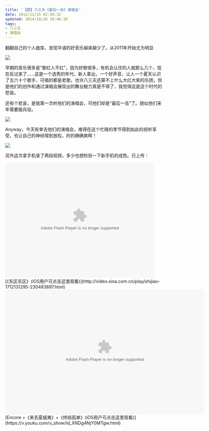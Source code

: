 ```yaml
---
title: '【图】八三夭《最后一击》演唱会'
date: 2012/12/15 02:39:32
updated: 2014/10/26 10:46:10
tags:
- 八三夭
- 演唱会
---
```


翻翻自己的个人曲库，发现华语的好音乐越来越少了。从2011年开始尤为明显

<img src="/uploads/2012/12/327178183.jpg" />

早期的音乐很多是“歌红人不红”，因为好歌很多，有机会认住的人就那么几个，现在反过来了……这是一个选秀的年代，新人辈出，一个好声音，让人一个夏天认识了五六十个歌手，可唱的都是老歌。也许八三夭还算不上什么大红大紫的乐团，但是他们的创作和通过演唱会展现出的舞台魅力真是不得了，我觉得这是这个时代的悲哀。

还有个悲哀，是我第一次听他们的演唱会，可他们却是“最后一击”了。貌似他们来年需要服兵役。<!--more-->

<img src="/uploads/2012/12/83157332.jpg" />

Anyway，今天有幸去他们的演唱会，难得在这个忙碌的季节得到如此的视听享受，也让自己的神经得到放松，的的确确爽啊！

<img src="/uploads/2012/12/109174833.jpg" />

另外这次拿手机录了两段视频，多少也想检验一下新手机的成色。已上传：

<div><object id='sinaplayer' width='480' height='370' ><param name='allowScriptAccess' value='always' /><embed pluginspage='http://www.macromedia.com/go/getflashplayer' src='http://video.sina.com.cn/api/outPlayRefer.php?video_id=230483897' type='application/x-shockwave-flash' name='sinaplayer' allowFullScreen='true' allowScriptAccess='always' width='480' height='370'></embed></object></div>
[《东区东区》(iOS用户可点击这里观看)](http://video.sina.com.cn/play/shijiao-1712131295-230483897.html)

<div><embed src="https://player.youku.com/player.php/sid/XNDg4NjY0MTgw/v.swf" quality="high" width="640" height="400" align="middle" allowScriptAccess="sameDomain" allowFullscreen="true" type="application/x-shockwave-flash"></embed></div>
[Encore +《来去夏威夷》+《终结孤单》(iOS用户可点击这里观看)](https://v.youku.com/v_show/id_XNDg4NjY0MTgw.html)
